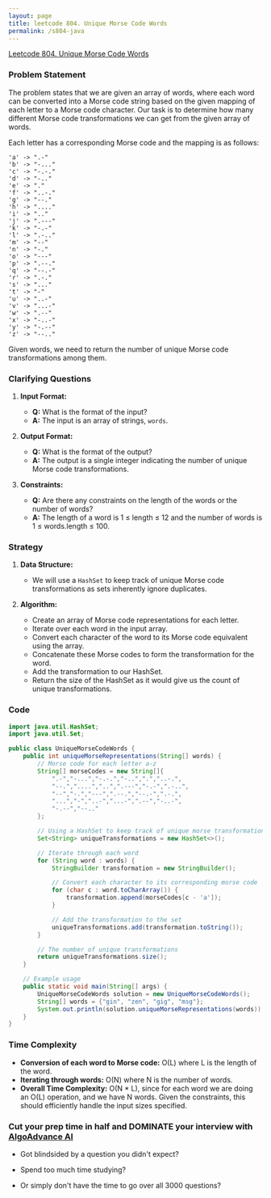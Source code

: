 ```yaml
---
layout: page
title: leetcode 804. Unique Morse Code Words
permalink: /s804-java
---
```

[Leetcode 804. Unique Morse Code Words](https://algoadvance.github.io/algoadvance/l804)
### Problem Statement

The problem states that we are given an array of words, where each word can be converted into a Morse code string based on the given mapping of each letter to a Morse code character. Our task is to determine how many different Morse code transformations we can get from the given array of words.

Each letter has a corresponding Morse code and the mapping is as follows:

```
'a' -> ".-"
'b' -> "-..."
'c' -> "-.-."
'd' -> "-.."
'e' -> "."
'f' -> "..-."
'g' -> "--."
'h' -> "...."
'i' -> ".."
'j' -> ".---"
'k' -> "-.-"
'l' -> ".-.."
'm' -> "--"
'n' -> "-."
'o' -> "---"
'p' -> ".--."
'q' -> "--.-"
'r' -> ".-."
's' -> "..."
't' -> "-"
'u' -> "..-"
'v' -> "...-"
'w' -> ".--"
'x' -> "-..-"
'y' -> "-.--"
'z' -> "--.."
```

Given words, we need to return the number of unique Morse code transformations among them.

### Clarifying Questions

1. **Input Format:**
   - **Q:** What is the format of the input?
   - **A:** The input is an array of strings, `words`.

2. **Output Format:**
   - **Q:** What is the format of the output?
   - **A:** The output is a single integer indicating the number of unique Morse code transformations.

3. **Constraints:**
   - **Q:** Are there any constraints on the length of the words or the number of words?
   - **A:** The length of a word is 1 ≤ length ≤ 12 and the number of words is 1 ≤ words.length ≤ 100.

### Strategy

1. **Data Structure:**
   - We will use a `HashSet` to keep track of unique Morse code transformations as sets inherently ignore duplicates.

2. **Algorithm:**
   - Create an array of Morse code representations for each letter.
   - Iterate over each word in the input array.
   - Convert each character of the word to its Morse code equivalent using the array.
   - Concatenate these Morse codes to form the transformation for the word.
   - Add the transformation to our HashSet.
   - Return the size of the HashSet as it would give us the count of unique transformations.

### Code

```java
import java.util.HashSet;
import java.util.Set;

public class UniqueMorseCodeWords {
    public int uniqueMorseRepresentations(String[] words) {
        // Morse code for each letter a-z
        String[] morseCodes = new String[]{
            ".-","-...","-.-.","-..",".","..-.",
            "--.","....","..",".---","-.-",".-..",
            "--","-.","---",".--.","--.-",".-.",
            "...","-","..-","...-",".--","-..-",
            "-.--","--.."
        };

        // Using a HashSet to keep track of unique morse transformations
        Set<String> uniqueTransformations = new HashSet<>();

        // Iterate through each word
        for (String word : words) {
            StringBuilder transformation = new StringBuilder();

            // Convert each character to its corresponding morse code
            for (char c : word.toCharArray()) {
                transformation.append(morseCodes[c - 'a']);
            }

            // Add the transformation to the set
            uniqueTransformations.add(transformation.toString());
        }

        // The number of unique transformations
        return uniqueTransformations.size();
    }

    // Example usage
    public static void main(String[] args) {
        UniqueMorseCodeWords solution = new UniqueMorseCodeWords();
        String[] words = {"gin", "zen", "gig", "msg"};
        System.out.println(solution.uniqueMorseRepresentations(words)); // Output: 2
    }
}
```

### Time Complexity

- **Conversion of each word to Morse code:** O(L) where L is the length of the word.
- **Iterating through words:** O(N) where N is the number of words.
- **Overall Time Complexity:** O(N * L), since for each word we are doing an O(L) operation, and we have N words. Given the constraints, this should efficiently handle the input sizes specified.


### Cut your prep time in half and DOMINATE your interview with [AlgoAdvance AI](https://algoAdvance.com)

- Got blindsided by a question you didn't expect?

- Spend too much time studying?

- Or simply don't have the time to go over all 3000 questions?


